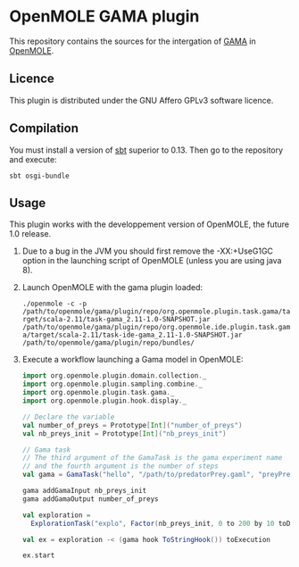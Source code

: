 OpenMOLE GAMA plugin
====================

This repository contains the sources for the intergation of [GAMA](https://code.google.com/p/gama-platform/) in [OpenMOLE](http://www.openmole.org).

Licence
-------

This plugin is distributed under the GNU Affero GPLv3 software licence. 


Compilation
-----------

You must install a version of [sbt](http://www.scala-sbt.org/) superior to 0.13. Then go to the repository and execute:

    sbt osgi-bundle

Usage
-----

This plugin works with the developpement version of OpenMOLE, the future 1.0 release. 

1. Due to a bug in the JVM you should first remove the -XX:+UseG1GC option in the launching script of OpenMOLE (unless you are using java 8).
2. Launch OpenMOLE with the gama plugin loaded: 

    ```./openmole -c -p /path/to/openmole/gama/plugin/repo/org.openmole.plugin.task.gama/target/scala-2.11/task-gama_2.11-1.0-SNAPSHOT.jar /path/to/openmole/gama/plugin/repo/org.openmole.ide.plugin.task.gama/target/scala-2.11/task-ide-gama_2.11-1.0-SNAPSHOT.jar /path/to/openmole/gama/plugin/repo/bundles/```

3. Execute a workflow launching a Gama model in OpenMOLE:

    ```scala
    import org.openmole.plugin.domain.collection._
    import org.openmole.plugin.sampling.combine._
    import org.openmole.plugin.task.gama._
    import org.openmole.plugin.hook.display._
    
    // Declare the variable
    val number_of_preys = Prototype[Int]("number_of_preys")
    val nb_preys_init = Prototype[Int]("nb_preys_init")
    
    // Gama task
    // The third argument of the GamaTask is the gama experiment name
    // and the fourth argument is the number of steps
    val gama = GamaTask("hello", "/path/to/predatorPrey.gaml", "preyPred", 10)
    
    gama addGamaInput nb_preys_init
    gama addGamaOutput number_of_preys
    
    val exploration = 
      ExplorationTask("explo", Factor(nb_preys_init, 0 to 200 by 10 toDomain))
    
    val ex = exploration -< (gama hook ToStringHook()) toExecution
    
    ex.start 
    ```

